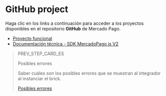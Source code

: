 # GitHub project

Haga clic en los links a continuación para acceder a los proyectos disponibles en el repositorio **GitHub** de Mercado Pago.

* [Proyecto funcional](https://github.com/mercadopago/card-payment-bricks-sample)
* [Documentación técnica - SDK MercadoPago.js V2](https://github.com/mercadopago/sdk-js)

> PREV_STEP_CARD_ES
>
> Posibles errores
>
> Saber cuáles son los posibles errores que se muestran al integrador al instanciar el brick.
>
> [Posibles errores](/developers/es/docs/checkout-bricks-beta/additional-content/possible-errors)